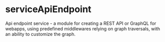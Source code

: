 # serviceApiEndpoint
Api endpoint service - a module for creating a REST API or GraphQL for webapps, using predefined middlewares relying on graph traversals, with an ability to customize the graph.
